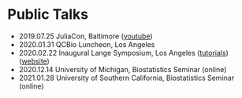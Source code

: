 # Public Talks

+ 2019.07.25 JuliaCon, Baltimore ([youtube](https://www.youtube.com/watch?v=UPIKafShwFw))
+ 2020.01.31 QCBio Luncheon, Los Angeles
+ 2020.02.22 Inaugural Lange Symposium, Los Angeles ([tutorials](https://github.com/OpenMendel/LangeSymposium-ProgrammingWorkshop-20202022))([website](https://langesymposium.github.io/2020/))
+ 2020.12.14 University of Michigan, Biostatistics Seminar (online)
+ 2021.01.28 University of Southern California, Biostatistics Seminar (online)
